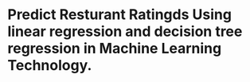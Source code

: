 # Predict Resturant Ratingds Using linear regression and decision tree regression in Machine Learning Technology.
